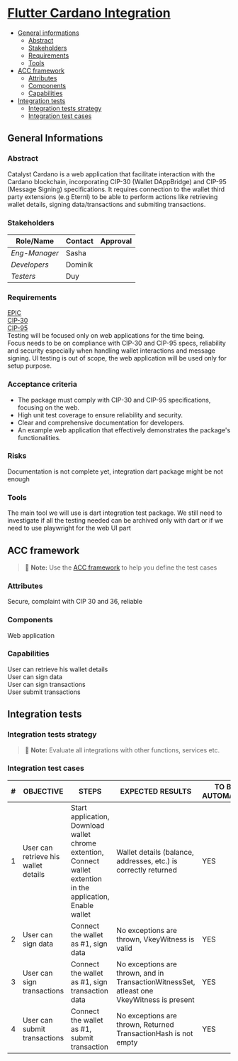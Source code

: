 <!--
Based on: https://books.google.it/books?id=vHlTOVTKHeUC&hl=it&source=gbs_navlinks_s
          https://testing.googleblog.com/2016/06/the-inquiry-method-for-test-planning.html
          https://testing.googleblog.com/2011/09/10-minute-test-plan.html
-->

# [Flutter Cardano Integration](https://github.com/input-output-hk/catalyst-voices/issues/481)

* [General informations](#general-informations)
  * [Abstract](#abstract)
  * [Stakeholders](#stakeholders)
  * [Requirements](#requirements)
  * [Tools](#tools)
* [ACC framework](#acc-framework)
  * [Attributes](#attributes)
  * [Components](#components)
  * [Capabilities](#capabilities)
* [Integration tests](#integration-tests)
  * [Integration tests strategy](#integration-tests-strategy)
  * [Integration test cases](#integration-test-cases)


## General Informations

### Abstract
Catalyst Cardano is a web application that facilitate interaction with the Cardano blockchain, incorporating CIP-30 (Wallet DAppBridge) and CIP-95 (Message Signing) specifications. It requires connection to the wallet third party extensions (e.g Eternl) to be able to perform actions like retrieving wallet details, signing data/transactions and submiting transactions.

### Stakeholders

| Role/Name       | Contact        | Approval       |
|-----------------|----------------|----------------|
| *Eng-Manager*   |     Sasha      |                |
| *Developers*    |     Dominik    |                |
| *Testers*       |     Duy        |                |

### Requirements

[EPIC](https://github.com/input-output-hk/catalyst-voices/issues/399)  
[CIP-30](https://cips.cardano.org/cip/CIP-30)  
[CIP-95](https://cips.cardano.org/cip/CIP-95)  
Testing will be focused only on web applications for the time being.  
Focus needs to be on compliance with CIP-30 and CIP-95 specs, reliability and security especially when handling wallet interactions and message signing. UI testing is out of scope, the web application will be used only for setup purpose.  

### Acceptance criteria

- The package must comply with CIP-30 and CIP-95 specifications, focusing on the web.  
- High unit test coverage to ensure reliability and security.  
- Clear and comprehensive documentation for developers.  
- An example web application that effectively demonstrates the package's functionalities.  

### Risks

Documentation is not complete yet, integration dart package might be not enough  

### Tools

The main tool we will use is dart integration test package. We still need to investigate if all the testing needed can be archived only with dart or if we need to use playwright for the web UI part  

## ACC framework

> :memo: **Note:** Use the [ACC framework](https://testing.googleblog.com/2011/09/10-minute-test-plan.html)
> to help you define the test cases

### Attributes

Secure, complaint with CIP 30 and 36, reliable    

### Components

Web application  

### Capabilities

User can retrieve his wallet details  
User can sign data  
User can sign transactions  
User submit transactions  

## Integration tests

### Integration tests strategy

> :memo: **Note:** Evaluate all integrations with other functions, services etc.

### Integration test cases

| \#  | OBJECTIVE | STEPS | EXPECTED RESULTS | TO BE AUTOMATED |
| --- | --------- | ----- | ---------------- | --------------- |
| 1   | User can retrieve his wallet details |  Start application, Download wallet chrome extention, Connect wallet extention in the application, Enable wallet  | Wallet details (balance, addresses, etc.) is correctly returned | YES  |
| 2   | User can sign data | Connect the wallet as #1, sign data | No exceptions are thrown, VkeyWitness is valid | YES | 
| 3   | User can sign transactions | Connect the wallet as #1, sign transaction data | No exceptions are thrown, and in TransactionWitnessSet, atleast one VkeyWitness is present | YES |
| 4   | User can submit transactions | Connect the wallet as #1, submit transaction | No exceptions are thrown, Returned TransactionHash is not empty| YES |
